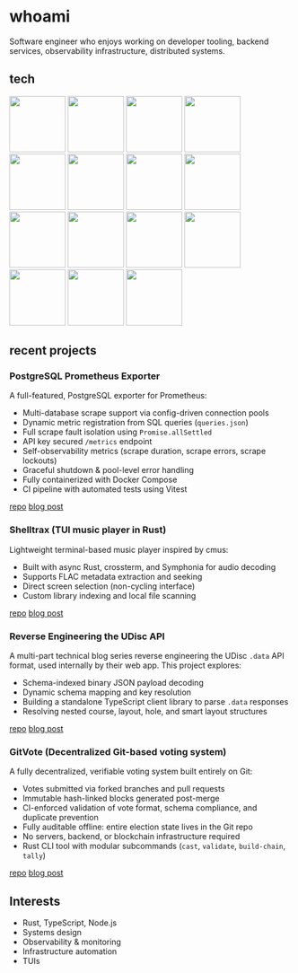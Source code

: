 # whoami

Software engineer who enjoys working on developer tooling, backend services,
observability infrastructure, distributed systems.


## tech

<div>
<img src="https://cdn.jsdelivr.net/gh/devicons/devicon@latest/icons/nodejs/nodejs-original-wordmark.svg" width="100" />
<img src="https://cdn.jsdelivr.net/gh/devicons/devicon@latest/icons/typescript/typescript-original.svg" width="100" />
<img src="https://cdn.jsdelivr.net/gh/devicons/devicon@latest/icons/rust/rust-original.svg" width="100" />
<img src="https://cdn.jsdelivr.net/gh/devicons/devicon@latest/icons/python/python-original-wordmark.svg" width="100" />
<img src="https://cdn.jsdelivr.net/gh/devicons/devicon@latest/icons/react/react-original-wordmark.svg" width="100" />
<img src="https://cdn.jsdelivr.net/gh/devicons/devicon@latest/icons/docker/docker-original-wordmark.svg" width="100" />
<img src="https://cdn.jsdelivr.net/gh/devicons/devicon@latest/icons/postgresql/postgresql-original-wordmark.svg" width="100" />
<img src="https://cdn.jsdelivr.net/gh/devicons/devicon@latest/icons/linux/linux-original.svg" width="100" />
<img src="https://cdn.jsdelivr.net/gh/devicons/devicon@latest/icons/nixos/nixos-original.svg" width="100" />
<img src="https://cdn.jsdelivr.net/gh/devicons/devicon@latest/icons/bash/bash-original.svg" width="100" />
<img src="https://cdn.jsdelivr.net/gh/devicons/devicon@latest/icons/vim/vim-original.svg" width="100" />
<img src="https://cdn.jsdelivr.net/gh/devicons/devicon@latest/icons/kubernetes/kubernetes-original-wordmark.svg" width="100" />
<img src="https://cdn.jsdelivr.net/gh/devicons/devicon@latest/icons/terraform/terraform-original-wordmark.svg" width="100" />
<img src="https://cdn.jsdelivr.net/gh/devicons/devicon@latest/icons/git/git-original-wordmark.svg" width="100" />
<img src="https://cdn.jsdelivr.net/gh/devicons/devicon@latest/icons/prometheus/prometheus-plain-wordmark.svg" width="100" />
</div>

## recent projects

### PostgreSQL Prometheus Exporter

A full-featured, PostgreSQL exporter for Prometheus:

- Multi-database scrape support via config-driven connection pools
- Dynamic metric registration from SQL queries (`queries.json`)
- Full scrape fault isolation using `Promise.allSettled`
- API key secured `/metrics` endpoint
- Self-observability metrics (scrape duration, scrape errors, scrape lockouts)
- Graceful shutdown & pool-level error handling
- Fully containerized with Docker Compose
- CI pipeline with automated tests using Vitest

[repo](https://github.com/ducks/node-postgres-exporter)
[blog post](https://jakegoldsborough.com/blog/2025/building-node-postgres-exporter/)

### Shelltrax (TUI music player in Rust)

Lightweight terminal-based music player inspired by cmus:

- Built with async Rust, crossterm, and Symphonia for audio decoding
- Supports FLAC metadata extraction and seeking
- Direct screen selection (non-cycling interface)
- Custom library indexing and local file scanning

[repo](https://github.com/ducks/shelltrax)
[blog post](https://jakegoldsborough.com/blog/2025/introducing-shelltrax/)

### Reverse Engineering the UDisc API

A multi-part technical blog series reverse engineering the UDisc `.data` API format,
used internally by their web app. This project explores:

- Schema-indexed binary JSON payload decoding
- Dynamic schema mapping and key resolution
- Building a standalone TypeScript client library to parse `.data` responses
- Resolving nested course, layout, hole, and smart layout structures

[repo](https://github.com/ducks/open-udisc-api)
[blog post](https://jakegoldsborough.com/blog/2025/reverse-engineering-udisc-api-part-1/)

### GitVote (Decentralized Git-based voting system)

A fully decentralized, verifiable voting system built entirely on Git:

- Votes submitted via forked branches and pull requests
- Immutable hash-linked blocks generated post-merge
- CI-enforced validation of vote format, schema compliance, and duplicate
  prevention
- Fully auditable offline: entire election state lives in the Git repo
- No servers, backend, or blockchain infrastructure required
- Rust CLI tool with modular subcommands (`cast`, `validate`, `build-chain`,
  `tally`)

[repo](https://github.com/ducks/gitvote)
[blog post](https://jakegoldsborough.com/blog/2025/building-a-voting-system-with-git/)

## Interests

- Rust, TypeScript, Node.js
- Systems design
- Observability & monitoring
- Infrastructure automation
- TUIs
